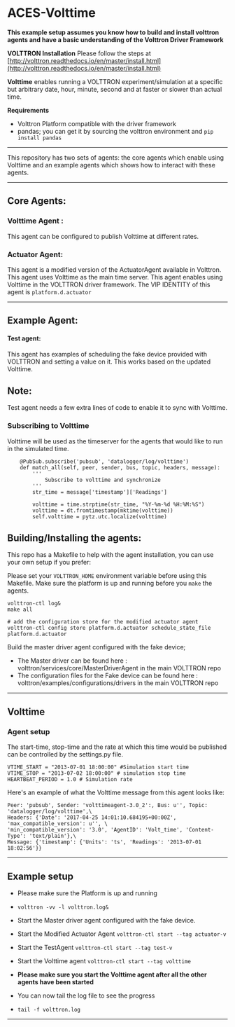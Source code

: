 ACES-Volttime
====





__This example setup assumes you know how to build and install volttron agents and have a basic understanding of the Volttron Driver Framework__

**VOLTTRON Installation**
Please follow the steps at [http://volttron.readthedocs.io/en/master/install.html](http://volttron.readthedocs.io/en/master/install.html)

**Volttime** enables running a VOLTTRON experiment/simulation at a specific but arbitrary date, hour, minute, second and at faster or slower than actual time.

**Requirements**

* Volttron Platform compatible with the driver framework
* pandas; you can get it by sourcing the volttron environment and `pip install pandas`

____________________________________________________________________
This repository has two sets of agents:
the core agents which enable using Volttime and an example agents which shows how to interact with these agents.
____________________________________________________________________


## Core Agents:

### Volttime Agent :
This agent can be configured to publish Volttime at different rates.


### Actuator Agent:
This agent is a modified version of the ActuatorAgent available in Volttron. This agent uses Volttime as the main time server.
This agent enables using Volttime in the VOLTTRON driver framework.
The VIP IDENTITY of this agent is `platform.d.actuator`
____________________________________________________________________

## Example Agent:


#### Test agent:
This agent has examples of scheduling the fake device provided with VOLTTRON and setting a value on it. This works based on the updated Volttime.


## Note:
Test agent needs a few extra lines of code to enable it to sync with Volttime.


### Subscribing to Volttime
Volttime will be used as the timeserver for the agents that would like to run in the simulated time.

```
    @PubSub.subscribe('pubsub', 'datalogger/log/volttime')
    def match_all(self, peer, sender, bus, topic, headers, message):
        '''
            Subscribe to volttime and synchronize
        '''
        str_time = message['timestamp']['Readings']

        volttime = time.strptime(str_time, "%Y-%m-%d %H:%M:%S")
        volttime = dt.fromtimestamp(mktime(volttime))
        self.volttime = pytz.utc.localize(volttime)

```

## Building/Installing the agents:

This repo has a Makefile to help with the agent installation, you can use your own setup if you prefer:

Please set your `VOLTTRON_HOME` environment variable before using this Makefile.
Make sure the platform is up and running before you `make` the agents.

```
volttron-ctl log&  
make all

# add the configuration store for the modified actuator agent
volttron-ctl config store platform.d.actuator schedule_state_file platform.d.actuator

```

Build the master driver agent configured with the fake device;

* The Master driver can be found here : volttron/services/core/MasterDriverAgent in the main VOLTTRON repo
* The configuration files for the Fake device can be found here : volttron/examples/configurations/drivers in the main VOLTTRON repo

____________________________________________________________________
## Volttime


### Agent setup

The start-time, stop-time and the rate at which this time would be published
can be controlled by the settings.py file.

```
VTIME_START = "2013-07-01 18:00:00" #Simulation start time
VTIME_STOP = "2013-07-02 18:00:00" # simulation stop time
HEARTBEAT_PERIOD = 1.0 # Simulation rate

```
Here's an example of what the Volttime message from this agent looks like:

```
Peer: 'pubsub', Sender: 'volttimeagent-3.0_2':, Bus: u'', Topic: 'datalogger/log/volttime',\
Headers: {'Date': '2017-04-25 14:01:10.684195+00:00Z', 'max_compatible_version': u'', \
'min_compatible_version': '3.0', 'AgentID': 'Volt_time', 'Content-Type': 'text/plain'},\
Message: {'timestamp': {'Units': 'ts', 'Readings': '2013-07-01 18:02:56'}}

```

____________________________________________________________________

## Example setup

* Please make sure the Platform is up and running
* `volttron -vv -l volttron.log&`
* Start the Master driver agent configured with the fake device.

* Start the Modified Actuator Agent `volttron-ctl start --tag actuator-v`
* Start the TestAgent  `volttron-ctl start --tag test-v`
* Start the Volttime agent  `volttron-ctl start --tag volttime`
* **Please make sure you start the Volttime agent after all the other agents have been started**
* You can now tail the log file to see the progress
* `tail -f volttron.log`


____________________________________________________________________



